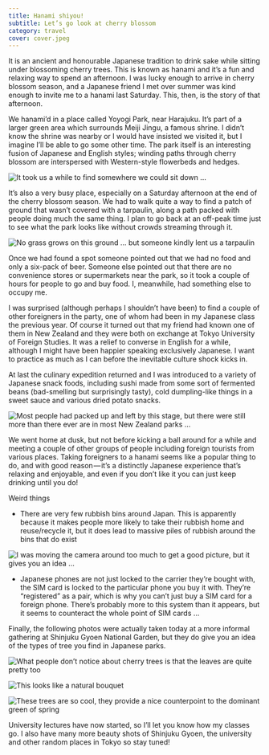 ```yaml
---
title: Hanami shiyou!
subtitle: Let’s go look at cherry blossom
category: travel
cover: cover.jpeg
---
```


It is an ancient and honourable Japanese tradition to drink sake while sitting under blossoming
cherry trees. This is known as hanami and it’s a fun and relaxing way to spend an afternoon. I was
lucky enough to arrive in cherry blossom season, and a Japanese friend I met over summer was kind
enough to invite me to a hanami last Saturday. This, then, is the story of that afternoon. 

We hanami’d in a place called Yoyogi Park, near Harajuku. It’s part of a larger green area which
surrounds Meiji Jingu, a famous shrine. I didn’t know the shrine was nearby or I would have insisted
we visited it, but I imagine I’ll be able to go some other time. The park itself is an interesting
fusion of Japanese and English styles; winding paths through cherry blossom are interspersed with
Western-style flowerbeds and hedges. 

![It took us a while to find somewhere we could sit down …](1.jpeg)

It’s also a very busy place, especially on a Saturday afternoon at the end of the cherry blossom
season. We had to walk quite a way to find a patch of ground that wasn’t covered with a tarpaulin,
along a path packed with people doing much the same thing. I plan to go back at an off-peak time
just to see what the park looks like without crowds streaming through it. 

![No grass grows on this ground … but someone kindly lent us a tarpaulin](2.jpeg)

Once we had found a spot someone pointed out that we had no food and only a six-pack of beer.
Someone else pointed out that there are no convenience stores or supermarkets near the park, so it
took a couple of hours for people to go and buy food. I, meanwhile, had something else to occupy me. 

I was surprised (although perhaps I shouldn’t have been) to find a couple of other foreigners in the
party, one of whom had been in my Japanese class the previous year. Of course it turned out that my
friend had known one of them in New Zealand and they were both on exchange at Tokyo University of
Foreign Studies. It was a relief to converse in English for a while, although I might have been
happier speaking exclusively Japanese. I want to practice as much as I can before the inevitable
culture shock kicks in. 

At last the culinary expedition returned and I was introduced to a variety of Japanese snack foods,
including sushi made from some sort of fermented beans (bad-smelling but surprisingly tasty), cold
dumpling-like things in a sweet sauce and various dried potato snacks. 

![Most people had packed up and left by this stage, but there were still more than there ever are in most New Zealand parks …](3.jpeg)

We went home at dusk, but not before kicking a ball around for a while and meeting a couple of other
groups of people including foreign tourists from various places. Taking foreigners to a hanami seems
like a popular thing to do, and with good reason — it’s a distinctly Japanese experience that’s
relaxing and enjoyable, and even if you don’t like it you can just keep drinking until you do! 

Weird things 

- There are very few rubbish bins around Japan. This is apparently because it makes people more likely
  to take their rubbish home and reuse/recycle it, but it does lead to massive piles of rubbish
  around the bins that do exist 

![I was moving the camera around too much to get a good picture, but it gives you an idea …](4.jpeg)

- Japanese phones are not just locked to the carrier they’re bought with, the SIM card is locked to
  the particular phone you buy it with. They’re “registered” as a pair, which is why you can’t just
  buy a SIM card for a foreign phone. There’s probably more to this system than it appears, but it
  seems to counteract the whole point of SIM cards … 

Finally, the following photos were actually taken today at a more informal gathering at Shinjuku
Gyoen National Garden, but they do give you an idea of the types of tree you find in Japanese parks. 

![What people don’t notice about cherry trees is that the leaves are quite pretty too](5.jpeg)

![This looks like a natural bouquet](6.jpeg)

![These trees are so cool, they provide a nice counterpoint to the dominant green of spring](7.jpeg)

University lectures have now started, so I’ll let you know how my classes go. I also have many more
beauty shots of Shinjuku Gyoen, the university and other random places in Tokyo so stay tuned! 
